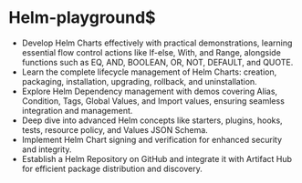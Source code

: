 # Helm-playground$

- Develop Helm Charts effectively with practical demonstrations, learning essential flow control actions like If-else, With, and Range, alongside functions such as EQ, AND, BOOLEAN, OR, NOT, DEFAULT, and QUOTE.
- Learn the complete lifecycle management of Helm Charts: creation, packaging, installation, upgrading, rollback, and uninstallation.
- Explore Helm Dependency management with demos covering Alias, Condition, Tags, Global Values, and Import values, ensuring seamless integration and management.
- Deep dive into advanced Helm concepts like starters, plugins, hooks, tests, resource policy, and Values JSON Schema.
- Implement Helm Chart signing and verification for enhanced security and integrity.
- Establish a Helm Repository on GitHub and integrate it with Artifact Hub for efficient package distribution and discovery.